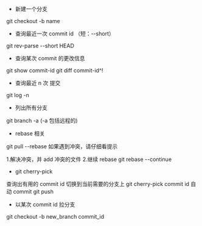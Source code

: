 * 新建一个分支

git checkout -b name

* 查询最近一次 commit id （短：--short）

git rev-parse --short HEAD  

* 查询某次 commit 的更改信息

git show commit-id
git diff commit-id^!

* 查询最近 n 次 提交

git log -n

* 列出所有分支

git branch -a (-a 包括远程的)

* rebase 相关

git pull --rebase
如果遇到冲突，请仔细看提示

1.解决冲突，并 add 冲突的文件
2.继续 rebase 
git rebase --continue

* git cherry-pick 

查询出有用的 commit id
切换到当前需要的分支上
git cherry-pick commit id  自动 commit 
git push 

* 以某次 commit id 拉分支

git checkout -b new_branch commit_id
